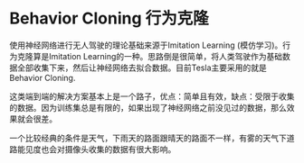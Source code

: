 # Behavior Cloning 行为克隆

使用神经网络进行无人驾驶的理论基础来源于Imitation Learning (模仿学习)。行为克隆算是Imitation Learning的一种。思路倒是很简单，将人类驾驶作为基础数据全部收集下来，然后让神经网络去拟合数据。目前Tesla主要采用的就是Behavior Cloning.

这类端到端的解决方案基本上是一个路子，优点：简单且有效，缺点：受限于收集的数据。因为训练集总是有限的，如果出现了神经网络之前没见过的数据，那么效果就会很差。

一个比较经典的条件是天气，下雨天的路面跟晴天的路面不一样，有雾的天气下道路能见度也会对摄像头收集的数据有很大影响。
